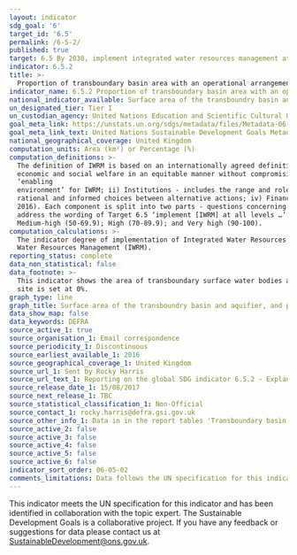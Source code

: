 ```yaml
---
layout: indicator
sdg_goal: '6'
target_id: '6.5'
permalink: /6-5-2/
published: true
target: 6.5 By 2030, implement integrated water resources management at all levels, including through transboundary cooperation as appropriate
indicator: 6.5.2
title: >-
  Proportion of transboundary basin area with an operational arrangement for water cooperation
indicator_name: 6.5.2 Proportion of transboundary basin area with an operational arrangement for water cooperation
national_indicator_available: Surface area of the transboundry basin and aquifier, and percentage of the aquifer area with an operational arrangement for water cooperation
un_designated_tier: Tier I
un_custodian_agency: United Nations Education and Scientific Cultural Organisation - Institute for Statistics (UNESCO-UIS), United Nations Economic Commission for Europe (UNECE)
goal_meta_link: https://unstats.un.org/sdgs/metadata/files/Metadata-06-05-02.pdf
goal_meta_link_text: United Nations Sustainable Development Goals Metadata (PDF 4.0 MB)
national_geographical_coverage: United Kingdom
computation_units: Area (km²) or Percentage (%)
computation_definitions: >-
  The definition of IWRM is based on an internationally agreed definition, and is universally applicable. IWRM was officially established in 1992 and is defined as “a process which promotes the coordinated development and management of water, land and related resources in order to maximise
  economic and social welfare in an equitable manner without compromising the sustainability of vital ecosystems” (GWP 2010). The concept of IWRM is measured in 4 main components - i) Enabling environment - this includes the policies, laws, plans and strategies which create the
  ‘enabling
  environment’ for IWRM; ii) Institutions - includes the range and roles of political, social, economic and administrative institutions that help to support the implementation of IWRM; iii) Management Instruments - The tools and activities that enable decision-makers and users to make
  rational and informed choices between alternative actions; iv) Financing - Budgeting and financing made available and used for water resources development and management from various sources. The indicator is based on a national survey structured around these four main components (UNEP
  2016). Each component is split into two parts - questions concerning the ‘National level’ and ‘Other levels’ respectively. ‘Other levels’ includes sub-national (including provinces/states for federated countries), basin level, and the transboundary level as appropriate. These two parts
  address the wording of Target 6.5 ‘implement [IWRM] at all levels …’. To further aid interpretation and comparison, the indicator results can be categorized in a similar way to the survey questions - Degree of implementation = Very low (0-9.9); Low (10-29.9); Medium-low (30-49.9);
  Medium-high (50-69.9); High (70-89.9); and Very high (90-100).
computation_calculations: >-
  The indicator degree of implementation of Integrated Water Resources Management (IWRM), measured in per cent (%) from 0 (implementation not yet started) to 100 (fully implemented) is currently being measured in terms of different stages of development and implementation of Integrated
  Water Resources Management (IWRM).
reporting_status: complete
data_non_statistical: false
data_footnote: >-
  This indicator shows the area of transboundary surface water bodies and aquifers, and the percentage of aquifer under operational agreements. Note that none of the water bodies or aquifers recorded for this indicator currently have an operational agreement, so the proportion for each
  site is set at 0%.
graph_type: line
graph_title: Surface area of the transboundry basin and aquifier, and percentage of the aquifer area with an operational arrangement for water cooperation
data_show_map: false
data_keywords: DEFRA
source_active_1: true
source_organisation_1: Email correspondence
source_periodicity_1: Discontinuous
source_earliest_available_1: 2016
source_geographical_coverage_1: United Kingdom
source_url_1: Sent by Rocky Harris
source_url_text_1: Reporting on the global SDG indicator 6.5.2 - Explanatory Notes
source_release_date_1: 15/08/2017
source_next_release_1: TBC
source_statistical_classification_1: Non-Official
source_contact_1: rocky.harris@defra.gsi.gov.uk
source_other_info_1: Data in in the report tables 'Transboundary basin' and 'Transboundary aquifers'. Geoboundaries available - http://riverbasins.wateractionhub.org/ and http://www.freewat.eu/download-area
source_active_2: false
source_active_3: false
source_active_4: false
source_active_5: false
source_active_6: false
indicator_sort_order: 06-05-02
comments_limitations: Data follows the UN specification for this indicator. This indicator has been identified in collaboration with topic experts.
---
```

This indicator meets the UN specification for this indicator and has been identified in collaboration with the topic expert. The Sustainable Development Goals is a collaborative project. If you have any feedback or suggestions for data please contact us at
SustainableDevelopment@ons.gov.uk.